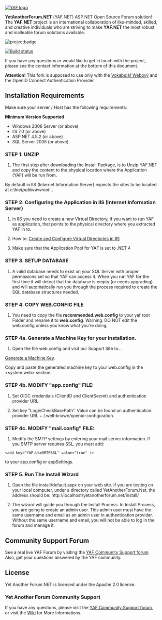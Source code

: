 [![YAF logo](http://yetanotherforum.net/forum/images/YafLogo.png)](http://www.yetanotherforum.net)

**YetAnotherForum.NET** (YAF.NET) ASP.NET Open Source Forum solution! The **YAF.NET** project is an international collaboration of like-minded, skilled, and creative individuals who are striving to make **YAF.NET** the most robust and malleable forum solutions available.

![projectbadge](http://www.ohloh.net/p/yaf/widgets/project_partner_badge.gif)

[![Build status](https://ci.appveyor.com/api/projects/status/9905j18xqb16gdy7?svg=true)](https://ci.appveyor.com/project/YAFNET/yafnet)

If you have any questions or would like to get in touch with the project, please see the contact information at the bottom of this document.

**Attention!** This fork is supposed to use only with the [Vokabulář Webový](https://github.com/RIDICS/ITJakub) and the OpenID Connect Authentication Provider.

## Installation Requirements

Make sure your server / Host has the following requirements:

**Minimum Version Supported**
* Windows 2008 Server (or above)
* IIS 7.0 (or above)
* ASP.NET 4.5.2 (or above)
* SQL Server 2008 (or above)

### STEP 1. UNZIP

1.  The first step after downloading the Install Package, is to Unzip YAF.NET and copy the content to the physical location where the Application (YAF) will be run from. 

By default in IIS (Internet Information Server) expects the sites to be located at _c:\Inetpub\wwwroot\..._

### STEP 2. Configuring the Application in IIS (Internet Information Server)

1.  In IIS you need to create a new Virtual Directory, if you want to run YAF as application, that points to the physical directory where you extracted YAF in to.

2.  How to: [Create and Configure Virtual Directories in IIS](http://msdn.microsoft.com/en-us/library/bb763173.aspx)

3.  Make sure that the Application Pool for YAF is set to .NET 4

### STEP 3. SETUP DATABASE

1.  A valid database needs to exist on your SQL Server with proper permissions set so that YAF can access it. When you run YAF for the first time it will detect that the database is empty (or needs upgrading) and will automatically run you through the process
 required to create the SQL database structures needed.

### STEP 4. COPY WEB.CONFIG FILE

1.  You need to copy the file **recommended.web.config** to your yaf root Folder and rename it to
**web.config**. Warning: DO NOT edit the web.config unless you know what you're doing.

### STEP 4a. Generate a Machine Key for your installation.

1.  Open the file web.config and visit our Support Site to...

[Generate a Machine Key](http://yetanotherforum.net/key). 

Copy and paste the generated machine key to your web.config in the &lt;system.web&gt; section.

### STEP 4b. MODIFY &quot;app.config&quot; FILE:

1.  Set OIDC credentials (ClientID and ClientSecret) and authentication provider URL.

2. Set key &quot;LoginCheckBasePath&quot;. Value can be found on authentication provider URL + /.well-known/openid-configuration.

### STEP 4c. MODIFY &quot;mail.config&quot; FILE:

1.  Modify the SMTP settings by entering your mail server information. If you SMTP server requires SSL, you must add:

`<add key="YAF.UseSMTPSSL" value="true" />`

to your app.config or appSettings.

### STEP 5. Run The Install Wizard

1.  Open the file install/default.aspx on your web site. If you are testing on your local computer, under a directory called YetAnotherForum.Net, the address should be: http://localhost/yetanotherforum.net/install/

2.  The wizard will guide you through the Install Process. In Install Process, you are going to create an admin user. This admin user must have the same username and email as an admin user in authentication provider. Without the same username and email, you will not be able to log in the forum and manage it.


## Community Support Forum

See a real live YAF Forum by visiting the [YAF Community Support forum](http://forum.yetanotherforum.net). Also, get your questions answered by the YAF community.

## License

Yet Another Forum.NET is licensed under the Apache 2.0 license. 


### Yet Another Forum Community Support

If you have any questions, please visit the [YAF Community Support forum](http://forum.yetanotherforum.net), or visit the [Wiki](https://github.com/YAFNET/YAFNET/wiki) for More Informations.

